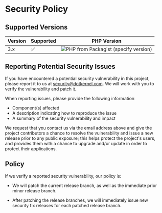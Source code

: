 # Security Policy

## Supported Versions


| Version | Supported          | PHP Version                                                                                                          |
|---------|--------------------|----------------------------------------------------------------------------------------------------------------------|
| 3.x     | :white_check_mark: | ![PHP from Packagist (specify version)](https://img.shields.io/packagist/php-v/dotkernel/dot-doctrine-metadata/3.2.2)|


## Reporting Potential Security Issues

If you have encountered a potential security vulnerability in this project,
please report it to us at <security@dotkernel.com>. We will work with you to
verify the vulnerability and patch it.

When reporting issues, please provide the following information:

- Component(s) affected
- A description indicating how to reproduce the issue
- A summary of the security vulnerability and impact

We request that you contact us via the email address above and give the
project contributors a chance to resolve the vulnerability and issue a new
release prior to any public exposure; this helps protect the project's
users, and provides them with a chance to upgrade and/or update in order to
protect their applications.


## Policy

If we verify a reported security vulnerability, our policy is:

- We will patch the current release branch, as well as the immediate prior minor
  release branch.

- After patching the release branches, we will immediately issue new security
  fix releases for each patched release branch.

